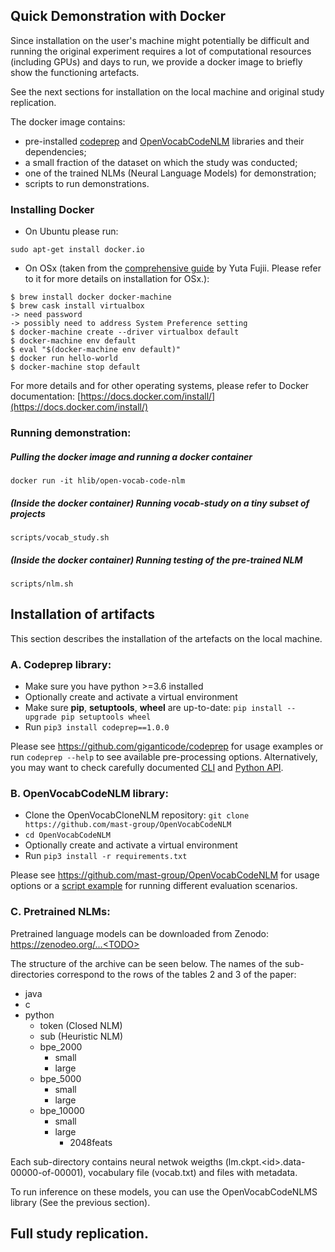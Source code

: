 ## Quick Demonstration with Docker

Since installation on the user's machine might potentially be difficult and running the original experiment 
requires a lot of computational resources (including GPUs) and days to run, 
we provide a docker image to briefly show the functioning artefacts. 

See the next sections for installation on the local machine and original study replication.

The docker image contains: 
- pre-installed [codeprep](https://github.com/giganticode/codeprep) and [OpenVocabCodeNLM](https://github.com/mast-group/OpenVocabCodeNLM) libraries and their dependencies;
- a small fraction of the dataset on which the study was conducted;
- one of the trained NLMs (Neural Language Models) for demonstration;
- scripts to run demonstrations.
 
### Installing Docker

- On Ubuntu please run:
```shell script
sudo apt-get install docker.io
```

- On OSx (taken from the [comprehensive guide](https://medium.com/@yutafujii_59175/a-complete-one-by-one-guide-to-install-docker-on-your-mac-os-using-homebrew-e818eb4cfc3) by Yuta Fujii. Please refer to it for more details on installation for OSx.):
```shell script
$ brew install docker docker-machine
$ brew cask install virtualbox
-> need password
-> possibly need to address System Preference setting
$ docker-machine create --driver virtualbox default
$ docker-machine env default
$ eval "$(docker-machine env default)"
$ docker run hello-world
$ docker-machine stop default
```


For more details and for other operating systems, please refer to Docker documentation: [https://docs.docker.com/install/](https://docs.docker.com/install/)

### Running demonstration:

##### Pulling the docker image and running a docker container

```shell script
docker run -it hlib/open-vocab-code-nlm
```

##### (Inside the docker container) Running vocab-study on a tiny subset of projects

```shell script
scripts/vocab_study.sh
```

##### (Inside the docker container) Running testing of the pre-trained NLM

```shell script
scripts/nlm.sh
```


## Installation of artifacts

This section describes the installation of the artefacts on the local machine.

### A. Codeprep library:

- Make sure you have python >=3.6 installed
- Optionally create and activate a virtual environment
- Make sure **pip**, **setuptools**, **wheel** are up-to-date: `pip install --upgrade pip setuptools wheel`
- Run `pip3 install codeprep==1.0.0`

Please see https://github.com/giganticode/codeprep for usage examples or run `codeprep --help` to see available pre-processing options.
Alternatively, you may want to check carefully documented [CLI](https://github.com/giganticode/codeprep/blob/v1.0.0/codeprep/cli/spec.py) and [Python API](https://github.com/giganticode/codeprep/blob/v1.0.0/codeprep/api/text.py).

### B. OpenVocabCodeNLM library:

- Clone the OpenVocabCloneNLM repository: `git clone https://github.com/mast-group/OpenVocabCodeNLM`
- `cd OpenVocabCodeNLM`
- Optionally create and activate a virtual environment
- Run `pip3 install -r requirements.txt`

Please see https://github.com/mast-group/OpenVocabCodeNLM for usage options or a [script example](https://github.com/mast-group/OpenVocabCodeNLM/blob/master/example.sh) for running different evaluation scenarios.

### C. Pretrained NLMs:

Pretrained language models can be downloaded from Zenodo:
https://zenodeo.org/...<TODO>

The structure of the archive can be seen below. The names of the sub-directories correspond to the rows of the tables 2 and 3 of the paper:

+ java
+ c 
+ python
  + token (Closed NLM)
  + sub (Heuristic NLM)
  + bpe_2000
     + small
     + large
  + bpe_5000
     + small
     + large
  + bpe_10000
     + small
     + large
        + 2048feats

Each sub-directory contains neural netwok weigths (lm.ckpt.\<id\>.data-00000-of-00001), vocabulary file (vocab.txt) and files with metadata.


To run inference on these models, you can use the OpenVocabCodeNLMS library (See the previous section).


## Full study replication.
 
